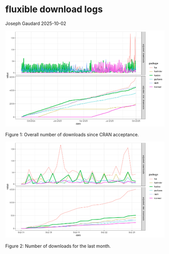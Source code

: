 # fluxible download logs
Joseph Gaudard
2025-10-02

<div id="fig-overall">

![](download_logs_files/figure-commonmark/fig-overall-1.png)

Figure 1: Overall number of downloads since CRAN acceptance.

</div>

<div id="fig-lastmonth">

![](download_logs_files/figure-commonmark/fig-lastmonth-1.png)

Figure 2: Number of downloads for the last month.

</div>
